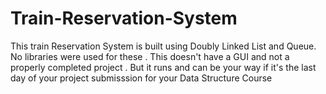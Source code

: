 # Train-Reservation-System
This train Reservation System is built using Doubly Linked List and Queue. No libraries were used for these . This doesn't have a GUI and not a properly completed project . But it runs and can be your way if it's the last day of your project submisssion for your Data Structure Course 
